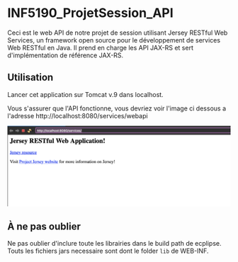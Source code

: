 # INF5190_ProjetSession_API

Ceci est le web API de notre projet de session utilisant Jersey RESTful Web Services, un framework open source pour le développement de services Web RESTful en Java. Il prend en charge les API JAX-RS et sert d'implémentation de référence JAX-RS.

## Utilisation
Lancer cet application sur Tomcat v.9 dans localhost.

Vous s'assurer que l'API fonctionne, vous devriez voir l'image ci dessous a l'adresse http://localhost:8080/services/webapi

![jersey](/preview.png)


## À ne pas oublier
Ne pas oublier d'inclure toute les librairies dans le build path de ecplipse. Touts les fichiers jars necessaire sont dont le folder `lib` de WEB-INF.
